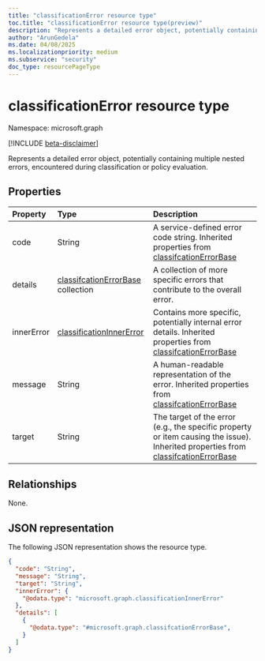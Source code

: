 ```yaml
---
title: "classificationError resource type"
toc.title: "classificationError resource type(preview)"
description: "Represents a detailed error object, potentially containing multiple nested errors, encountered during classification or policy evaluation."
author: "ArunGedela"
ms.date: 04/08/2025
ms.localizationpriority: medium
ms.subservice: "security"
doc_type: resourcePageType
---
```


# classificationError resource type

Namespace: microsoft.graph

[!INCLUDE [beta-disclaimer](../../includes/beta-disclaimer.md)]

Represents a detailed error object, potentially containing multiple nested errors, encountered during classification or policy evaluation.

## Properties

| Property | Type                                                                                                       | Description                                                   |
| :------- | :--------------------------------------------------------------------------------------------------------- | :------------------------------------------------------------ |
| code       | String                                                                                           | A service-defined error code string. Inherited properties from [classifcationErrorBase](../resources/classifcationerrorbase.md) |
| details  | [classifcationErrorBase](../resources/classifcationerrorbase.md) collection | A collection of more specific errors that contribute to the overall error.|
| innerError | [classificationInnerError](../resources/classificationinnererror.md) | Contains more specific, potentially internal error details. Inherited properties from [classifcationErrorBase](../resources/classifcationerrorbase.md) |
| message    | String                                                                                           | A human-readable representation of the error. Inherited properties from [classifcationErrorBase](../resources/classifcationerrorbase.md) |
| target     | String                                                                                           | The target of the error (e.g., the specific property or item causing the issue). Inherited properties from [classifcationErrorBase](../resources/classifcationerrorbase.md) |

## Relationships

None.

## JSON representation

The following JSON representation shows the resource type.
<!-- {
  "blockType": "resource",
  "@odata.type": "microsoft.graph.classificationError",
  "baseType": "microsoft.graph.classifcationErrorBase",
  "openType": false
}-->
``` json
{
  "code": "String",
  "message": "String",
  "target": "String",
  "innerError": {
    "@odata.type": "microsoft.graph.classificationInnerError"
  },
  "details": [
    {
      "@odata.type": "#microsoft.graph.classifcationErrorBase",
    }
  ]
}
```
